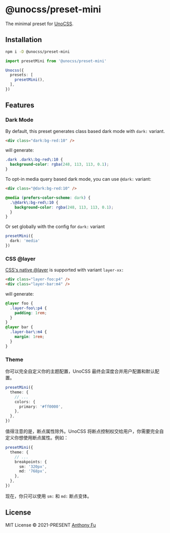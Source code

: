 # @unocss/preset-mini

The minimal preset for [UnoCSS](https://github.com/unocss/unocss).

## Installation

```bash
npm i -D @unocss/preset-mini
```

```ts
import presetMini from '@unocss/preset-mini'

Unocss({
  presets: [
    presetMini(),
  ],
})
```

## Features

### Dark Mode

By default, this preset generates class based dark mode with `dark:` variant.

```html
<div class="dark:bg-red:10" />
```

will generate:

```css
.dark .dark\:bg-red\:10 {
  background-color: rgba(248, 113, 113, 0.1);
}
```

To opt-in media query based dark mode, you can use `@dark:` variant:

```html
<div class="@dark:bg-red:10" />
```

```css
@media (prefers-color-scheme: dark) {
  .\@dark\:bg-red\:10 {
    background-color: rgba(248, 113, 113, 0.1);
  }
}
```

Or set globally with the config for `dark:` variant

```ts
presetMini({
  dark: 'media'
})
```

### CSS @layer

[CSS's native @layer](https://developer.mozilla.org/en-US/docs/Web/CSS/@layer) is supported with variant `layer-xx:`

```html
<div class="layer-foo:p4" />
<div class="layer-bar:m4" />
```

will generate:

```css
@layer foo {
  .layer-foo\:p4 {
    padding: 1rem;
  }
}
@layer bar {
  .layer-bar\:m4 {
    margin: 1rem;
  }
}
```

### Theme
你可以完全自定义你的主题配置，UnoCSS 最终会深度合并用户配置和默认配置。

```ts
presetMini({
  theme: {
    // ...
    colors: {
      primary: '#ff0000',
    },
  },
})
```

值得注意的是，断点属性除外。UnoCSS 将断点控制权交给用户，你需要完全自定义你想使用断点属性。例如：

```ts
presetMini({
  theme: {
    // ...
    breakpoints: {
      sm: '320px',
      md: '768px',
    },
  },
})
```
现在，你只可以使用 `sm:` 和 `md:` 断点变体。

## License

MIT License &copy; 2021-PRESENT [Anthony Fu](https://github.com/antfu)
